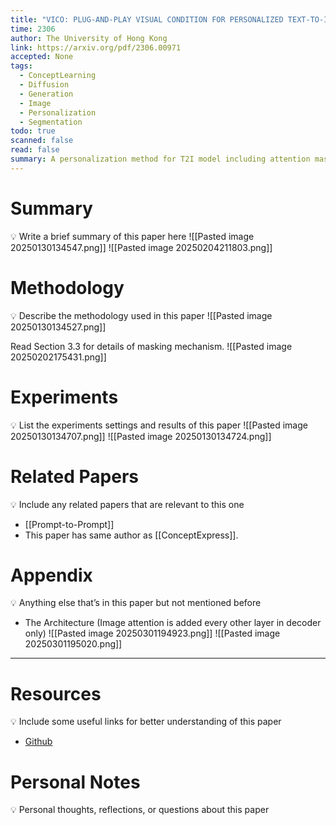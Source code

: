 ```yaml
---
title: "VICO: PLUG-AND-PLAY VISUAL CONDITION FOR PERSONALIZED TEXT-TO-IMAGE GENERATION"
time: 2306
author: The University of Hong Kong
link: https://arxiv.org/pdf/2306.00971
accepted: None
tags:
  - ConceptLearning
  - Diffusion
  - Generation
  - Image
  - Personalization
  - Segmentation
todo: true
scanned: false
read: false
summary: A personalization method for T2I model including attention masks.
---
```

# Summary
💡 Write a brief summary of this paper here
![[Pasted image 20250130134547.png]]
![[Pasted image 20250204211803.png]]
# Methodology
💡 Describe the methodology used in this paper
![[Pasted image 20250130134527.png]]

Read Section 3.3 for details of masking mechanism.
![[Pasted image 20250202175431.png]]

# Experiments
💡 List the experiments settings and results of this paper
![[Pasted image 20250130134707.png]]
![[Pasted image 20250130134724.png]]
# Related Papers
💡 Include any related papers that are relevant to this one
- [[Prompt-to-Prompt]]
- This paper has same author as [[ConceptExpress]].
# Appendix
💡 Anything else that’s in this paper but not mentioned before
- The Architecture (Image attention is added every other layer in decoder only)
![[Pasted image 20250301194923.png]]
![[Pasted image 20250301195020.png]]


---
# Resources
💡 Include some useful links for better understanding of this paper
- [Github](https://github.com/haoosz/ViCo)
# Personal Notes
💡 Personal thoughts, reflections, or questions about this paper